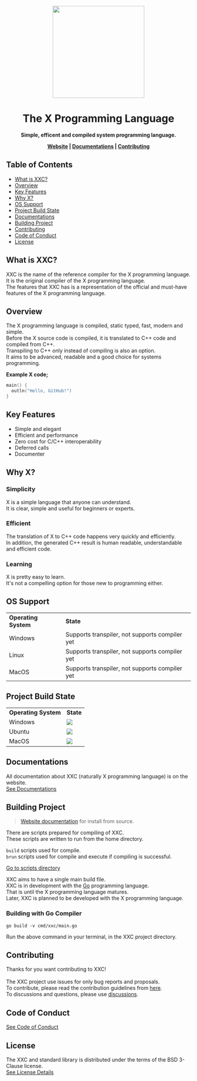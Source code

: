 <div align="center">
<p>
    <img width="250" src="https://raw.githubusercontent.com/the-xlang/resources/main/x.svg?sanitize=true">
</p>
<h1>The X Programming Language</h1>
<strong>Simple, efficent and compiled system programming language.

[Website](https://the-xlang.github.io/website/) |
[Documentations](https://the-xlang.github.io/website/pages/docs.html) |
[Contributing](https://the-xlang.github.io/website/pages/contributing.html)

</strong>
</div>

## Table of Contents
<div class="toc">
  <ul>
    <li><a href="#what-is-xxc">What is XXC?</li>
    <li><a href="#overview">Overview</a></li>
    <li><a href="#key-features">Key Features</a></li>
    <li><a href="#why-x">Why X?</a></li>
    <li><a href="#os-support">OS Support</a></li>
    <li><a href="#project-build-state">Project Build State</a></li>
    <li><a href="#documentations">Documentations</a></li>
    <li><a href="#building-project">Building Project</a></li>
    <li><a href="#contributing">Contributing</a></li>
    <li><a href="#code-of-conduct">Code of Conduct</a></li>
    <li><a href="#license">License</a></li>
  </ul>
</div>

<h2 id="what-is-xxc">What is XXC?</h2>
XXC is the name of the reference compiler for the X programming language. <br>
It is the original compiler of the X programming language. <br>
The features that XXC has is a representation of the official and must-have features of the X programming language.

<h2 id="overview">Overview</h2>

The X programming language is compiled, static typed, fast, modern and simple.<br>
Before the X source code is compiled, it is translated to C++ code and compiled from C++.<br>
Transpiling to C++ only instead of compiling is also an option.<br>
It aims to be advanced, readable and a good choice for systems programming.

<strong>Example X code;</strong>
```go
main() {
  outln("Hello, GitHub!")
}
```

<h2 id="key-features">Key Features</h2>

+ Simple and elegant
+ Efficient and performance
+ Zero cost for C/C++ interoperability
+ Deferred calls
+ Documenter

<h2 id="why-x">Why X?</h2>

<h3>Simplicity</h3>

X is a simple language that anyone can understand. <br>
It is clear, simple and useful for beginners or experts.

<h3>Efficient</h3>

The translation of X to C++ code happens very quickly and efficiently. <br>
In addition, the generated C++ result is human readable, understandable and efficient code.

<h3>Learning</h3>

X is pretty easy to learn. <br>
It's not a compelling option for those new to programming either.

<h2 id="os-support">OS Support</h2>

<table>
    <tr>
        <td><strong>Operating System</strong></td>
        <td><strong>State</strong></td>
    </tr>
    <tr>
        <td>Windows</td>
        <td>Supports transpiler, not supports compiler yet</td>
    </tr>
    <tr>
        <td>Linux</td>
        <td>Supports transpiler, not supports compiler yet</td>
    </tr>
    <tr>
        <td>MacOS</td>
        <td>Supports transpiler, not supports compiler yet</td>
    </tr>
</table>

<h2 id="project-build-state">Project Build State</h2>

<table>
    <tr>
        <td><strong>Operating System</strong></td>
        <td><strong>State</strong></td>
    </tr>
    <tr>
        <td>Windows</td>
        <td>
            <a href="https://github.com/the-xlang/xxc/actions/workflows/windows.yml">
                <img src="https://github.com/the-xlang/xxc/actions/workflows/windows.yml/badge.svg")>
            </a>
        </td>
    </tr>
    <tr>
        <td>Ubuntu</td>
        <td>
            <a href="https://github.com/the-xlang/xxc/actions/workflows/ubuntu.yml">
                <img src="https://github.com/the-xlang/xxc/actions/workflows/ubuntu.yml/badge.svg")>
            </a>
        </td>
    </tr>
    <tr>
        <td>MacOS</td>
        <td>
            <a href="https://github.com/the-xlang/xxc/actions/workflows/macos.yml">
                <img src="https://github.com/the-xlang/xxc/actions/workflows/macos.yml/badge.svg")>
            </a>
        </td>
    </tr>
</table>

<h2 id="documentations">Documentations</h2>

All documentation about XXC (naturally X programming language) is on the website. <br>
[See Documentations](https://the-xlang.github.io/website/pages/docs.html)

<h2 id="building-project">Building Project</h2>

> [Website documentation](https://the-xlang.github.io/website/pages/docs.html?page=getting-started-install-from-source) for install from source.

There are scripts prepared for compiling of XXC. <br>
These scripts are written to run from the home directory.

`build` scripts used for compile. <br>
`brun` scripts used for compile and execute if compiling is successful.

[Go to scripts directory](scripts)

XXC aims to have a single main build file. <br>
XXC is in development with the [Go](https://github.com/golang/go) programming language. <br>
That is until the X programming language matures. <br>
Later, XXC is planned to be developed with the X programming language.

### Building with Go Compiler
```
go build -v cmd/xxc/main.go
```
Run the above command in your terminal, in the XXC project directory.

<h2 id="contributing">Contributing</h2>

Thanks for you want contributing to XXC!
<br><br>
The XXC project use issues for only bug reports and proposals. <br>
To contribute, please read the contribution guidelines from <a href="https://the-xlang.github.io/website/pages/contributing.html">here</a>. <br>
To discussions and questions, please use <a href="https://github.com/the-xlang/xxc/discussions">discussions</a>.

<h2 id="code-of-conduct">Code of Conduct</h2>

[See Code of Conduct](https://the-xlang.github.io/website/pages/code_of_conduct.html)

<h2 id="license">License</h2>

The XXC and standard library is distributed under the terms of the BSD 3-Clause license. <br>
[See License Details](https://the-xlang.github.io/website/pages/license.html)

